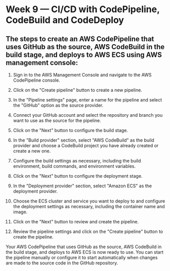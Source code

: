 # Week 9 — CI/CD with CodePipeline, CodeBuild and CodeDeploy

## The steps to create an AWS CodePipeline that uses GitHub as the source, AWS CodeBuild in the build stage, and deploys to AWS ECS using AWS management console:

1. Sign in to the AWS Management Console and navigate to the AWS CodePipeline console.

2. Click on the "Create pipeline" button to create a new pipeline.

3. In the "Pipeline settings" page, enter a name for the pipeline and select the "GitHub" option as the source provider.

4. Connect your GitHub account and select the repository and branch you want to use as the source for the pipeline.

5. Click on the "Next" button to configure the build stage.

6. In the "Build provider" section, select "AWS CodeBuild" as the build provider and choose a CodeBuild project you have already created or create a new one.

7. Configure the build settings as necessary, including the build environment, build commands, and environment variables.

8. Click on the "Next" button to configure the deployment stage.

9. In the "Deployment provider" section, select "Amazon ECS" as the deployment provider.

10. Choose the ECS cluster and service you want to deploy to and configure the deployment settings as necessary, including the container name and image.

11. Click on the "Next" button to review and create the pipeline.

12. Review the pipeline settings and click on the "Create pipeline" button to create the pipeline.

Your AWS CodePipeline that uses GitHub as the source, AWS CodeBuild in the build stage, and deploys to AWS ECS is now ready to use. You can start the pipeline manually or configure it to start automatically when changes are made to the source code in the GitHub repository.